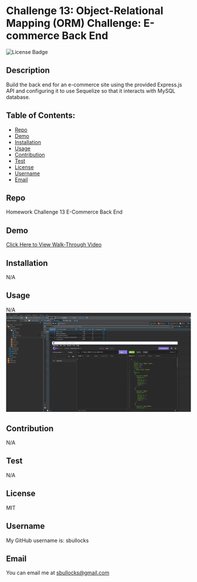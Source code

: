 # Challenge 13: Object-Relational Mapping (ORM) Challenge: E-commerce Back End

  ![License Badge](https://img.shields.io/badge/license-MIT-green) 

  ## Description
  Build the back end for an e-commerce site using the provided Express.js API and configuring it to use Sequelize so that it interacts with MySQL database.

  ## Table of Contents:
  * [Repo](#repo) 
  * [Demo](#demo) 
  * [Installation](#installation)
  * [Usage](#usage)
  * [Contribution](#contribution)
  * [Test](#test)
  * [License](#license)
  * [Username](#username)
  * [Email](#email)

  ## Repo
  Homework Challenge 13 E-Commerce Back End

  ## Demo
  [Click Here to View Walk-Through Video](https://drive.google.com/file/d/1wRg-9MeoGZyEuPrOSyJQvhS2aiIuomJs/view)

  ## Installation
  N/A

  ## Usage
  N/A
  ![screenshot of DBeaver & Insomnia product table.](./assets/images/Screenshot%202022-11-07%20205522.png)

  ## Contribution
  N/A

  ## Test
  N/A

  ## License
  MIT

  ## Username
  My GitHub username is: sbullocks

  ## Email
  You can email me at sbullocks@gmail.com